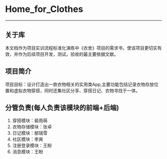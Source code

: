 # Home_for_Clothes
--------------------------------------------------
## 关于库
本文档作为项目实训流程标准化演练中《衣舍》项目的需求书，使该项目更切实有效，并作为后续项目开发，测试，验收的最主要依据文献。
## 项目简介
项目目标：设计打造出一款衣物相关的实用类App,主要功能包括记录衣物存放位置和虚拟衣物穿搭，同时还集社区分享、穿搭日记、衣物寻找于一体。
## 分管负责(每人负责该模块的前端+后端)
1. 穿搭模块：裴雨萌
2. 衣物存储模块：张卓
3. 日记模块：郜瑞雪
4. 社区模块：李爽
5. 注册登录模块：王盼
6. 消息模块：王盼
